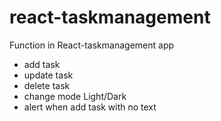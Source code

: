 # react-taskmanagement
Function in React-taskmanagement app
- add task
- update task
- delete task
- change mode Light/Dark
- alert when add task with no text

